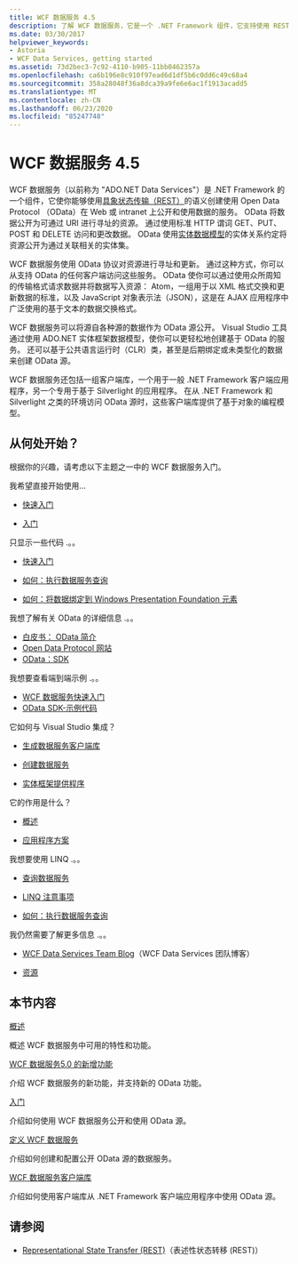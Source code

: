 ```yaml
---
title: WCF 数据服务 4.5
description: 了解 WCF 数据服务，它是一个 .NET Framework 组件，它支持使用 REST 语义公开和使用数据的服务。
ms.date: 03/30/2017
helpviewer_keywords:
- Astoria
- WCF Data Services, getting started
ms.assetid: 73d2bec3-7c92-4110-b905-11bb0462357a
ms.openlocfilehash: ca6b196e8c910f97ead6d1df5b6c0dd6c49c68a4
ms.sourcegitcommit: 358a28048f36a8dca39a9fe6e6ac1f1913acadd5
ms.translationtype: MT
ms.contentlocale: zh-CN
ms.lasthandoff: 06/23/2020
ms.locfileid: "85247748"
---
```

# <a name="wcf-data-services-45"></a>WCF 数据服务 4.5

WCF 数据服务（以前称为 "ADO.NET Data Services"）是 .NET Framework 的一个组件，它使你能够使用[具象状态传输（REST）](https://www.ics.uci.edu/~fielding/pubs/dissertation/rest_arch_style.htm)的语义创建使用 Open Data Protocol （OData）在 Web 或 intranet 上公开和使用数据的服务。 OData 将数据公开为可通过 URI 进行寻址的资源。 通过使用标准 HTTP 谓词 GET、PUT、POST 和 DELETE 访问和更改数据。 OData 使用[实体数据模型](../adonet/entity-data-model.md)的实体关系约定将资源公开为通过关联相关的实体集。

WCF 数据服务使用 OData 协议对资源进行寻址和更新。 通过这种方式，你可以从支持 OData 的任何客户端访问这些服务。 OData 使你可以通过使用众所周知的传输格式请求数据并将数据写入资源： Atom，一组用于以 XML 格式交换和更新数据的标准，以及 JavaScript 对象表示法（JSON），这是在 AJAX 应用程序中广泛使用的基于文本的数据交换格式。

WCF 数据服务可以将源自各种源的数据作为 OData 源公开。 Visual Studio 工具通过使用 ADO.NET 实体框架数据模型，使你可以更轻松地创建基于 OData 的服务。 还可以基于公共语言运行时（CLR）类，甚至是后期绑定或未类型化的数据来创建 OData 源。

WCF 数据服务还包括一组客户端库，一个用于一般 .NET Framework 客户端应用程序，另一个专用于基于 Silverlight 的应用程序。 在从 .NET Framework 和 Silverlight 之类的环境访问 OData 源时，这些客户端库提供了基于对象的编程模型。

## <a name="where-should-i-start"></a>从何处开始？

根据你的兴趣，请考虑以下主题之一中的 WCF 数据服务入门。

我希望直接开始使用...

- [快速入门](quickstart-wcf-data-services.md)

- [入门](getting-started-with-wcf-data-services.md)

只显示一些代码 .。。

- [快速入门](quickstart-wcf-data-services.md)

- [如何：执行数据服务查询](how-to-execute-data-service-queries-wcf-data-services.md)

- [如何：将数据绑定到 Windows Presentation Foundation 元素](bind-data-to-wpf-elements-wcf-data-services.md)

我想了解有关 OData 的详细信息 .。。

- [白皮书： OData 简介](https://download.microsoft.com/download/E/5/A/E5A59052-EE48-4D64-897B-5F7C608165B8/IntroducingOData.pdf)
- [Open Data Protocol 网站](https://www.odata.org/)
- [OData：SDK](https://www.odata.org/ecosystem/)

我想要查看端到端示例 .。。

- [WCF 数据服务快速入门](https://github.com/microsoftarchive/msdn-code-gallery-community-s-z/tree/master/WCF%20Data%20Services%20Quickstart%20(OData%20Service%20and%20WPF%20Client))
- [OData SDK-示例代码](https://www.odata.org/ecosystem/#sdk)

它如何与 Visual Studio 集成？

- [生成数据服务客户端库](generating-the-data-service-client-library-wcf-data-services.md)

- [创建数据服务](creating-the-data-service.md)

- [实体框架提供程序](entity-framework-provider-wcf-data-services.md)

它的作用是什么？

- [概述](wcf-data-services-overview.md)

- [应用程序方案](application-scenarios-wcf-data-services.md)

我想要使用 LINQ .。。

- [查询数据服务](querying-the-data-service-wcf-data-services.md)

- [LINQ 注意事项](linq-considerations-wcf-data-services.md)

- [如何：执行数据服务查询](how-to-execute-data-service-queries-wcf-data-services.md)

我仍然需要了解更多信息 .。。

- [WCF Data Services Team Blog](https://docs.microsoft.com/archive/blogs/astoriateam/)（WCF Data Services 团队博客）

- [资源](wcf-data-services-resources.md)

## <a name="in-this-section"></a>本节内容

[概述](wcf-data-services-overview.md)

概述 WCF 数据服务中可用的特性和功能。

[WCF 数据服务5.0 的新增功能](https://docs.microsoft.com/previous-versions/dotnet/wcf-data-services/ee373845(v=vs.103))

介绍 WCF 数据服务的新功能，并支持新的 OData 功能。

[入门](getting-started-with-wcf-data-services.md)

介绍如何使用 WCF 数据服务公开和使用 OData 源。

[定义 WCF 数据服务](defining-wcf-data-services.md)

介绍如何创建和配置公开 OData 源的数据服务。

[WCF 数据服务客户端库](wcf-data-services-client-library.md)

介绍如何使用客户端库从 .NET Framework 客户端应用程序中使用 OData 源。

## <a name="see-also"></a>请参阅

- [Representational State Transfer (REST)](https://www.ics.uci.edu/~fielding/pubs/dissertation/rest_arch_style.htm)（表述性状态转移 (REST)）
